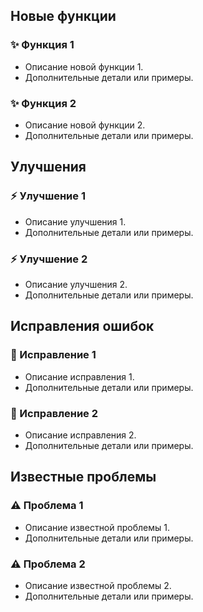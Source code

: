 ## Новые функции

### ✨ Функция 1
- Описание новой функции 1.
- Дополнительные детали или примеры.

### ✨ Функция 2
- Описание новой функции 2.
- Дополнительные детали или примеры.


## Улучшения

### ⚡ Улучшение 1
- Описание улучшения 1.
- Дополнительные детали или примеры.

### ⚡ Улучшение 2
- Описание улучшения 2.
- Дополнительные детали или примеры.


## Исправления ошибок

### 🐞 Исправление 1
- Описание исправления 1.
- Дополнительные детали или примеры.

### 🐞 Исправление 2
- Описание исправления 2.
- Дополнительные детали или примеры.


## Известные проблемы

### ⚠️ Проблема 1
- Описание известной проблемы 1.
- Дополнительные детали или примеры.

### ⚠️ Проблема 2
- Описание известной проблемы 2.
- Дополнительные детали или примеры.
